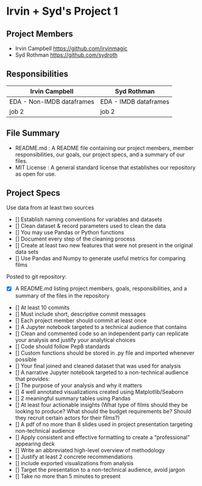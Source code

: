 # Irvin + Syd's Project 1

## Project Members
  - Irvin Campbell https://github.com/irvinmagic
  - Syd Rothman https://github.com/sydroth
  
## Responsibilities

Irvin Campbell | Syd Rothman
------------ | -------------
EDA - Non-IMDB dataframes | EDA - IMDB dataframes
job 2 | job 2

## File Summary
 - README.md : A README file containing our project members, member responsibilities, our goals, our project specs, and a summary of our files.
 - MIT License : A general standard license that establishes our repository as open for use.
  
## Project Specs
 Use data from at least two sources

 - [] Establish naming conventions for variables and datasets
 - [] Clean dataset & record parameters used to clean the data
 - [] You may use Pandas or Python functions
 - [] Document every step of the cleaning process
 - [] Create at least two new features that were not present in the original data sets
 - [] Use Pandas and Numpy to generate useful metrics for comparing films

 Posted to git repository:

 - [X]  A README.md listing project members, goals, responsibilities, and a summary of the files in the repository
 - [] At least 10 commits
 - []  Must include short, descriptive commit messages
 - []  Each project member should commit at least once
 - []  A Jupyter notebook targeted to a technical audience that contains
 - []  Clean and commented code so an independent party can replicate your analysis and justify your analytical choices
 - []  Code should follow Pep8 standards
 - []  Custom functions should be stored in .py file and imported whenever possible
 - []  Your final joined and cleaned dataset that was used for analysis
 - []  A narrative Jupyter notebook targeted to a non-technical audience that provides:
 - []  The purpose of your analysis and why it matters
 - []  4 well annotated visualizations created using Matplotlib/Seaborn
 - []  2 meaningful summary tables using Pandas
 - []  At least four actionable insights (What type of films should they be looking to produce? What should the budget         requirements be? Should they recruit certain actors for their films?)
 - []  A pdf of no more than 8 slides used in project presentation targeting non-technical audience
 - []  Apply consistent and effective formatting to create a “professional” appearing deck
 - [] Write an abbreviated high-level overview of methodology
 - []  Justify at least 2 concrete recommendations
 - []  include exported visualizations from analysis
 - []  Target the presentation to a non-technical audience, avoid jargon
 - []  Take no more than 5 minutes to present
